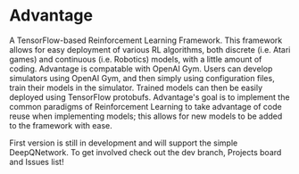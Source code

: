 # Advantage
A TensorFlow-based Reinforcement Learning Framework. This framework allows for easy deployment of various RL algorithms, both discrete (i.e. Atari games) and continuous (i.e. Robotics) models, with a little amount of coding. Advantage is compatable with OpenAI Gym. Users can develop simulators using OpenAI Gym, and then simply using configuration files, train their models in the simulator. Trained models can then be easily deployed using TensorFlow protobufs. Advantage's goal is to implement the common paradigms of Reinforcement Learning to take advantage of code reuse when implementing models; this allows for new models to be added to the framework with ease.

First version is still in development and will support the simple DeepQNetwork. To get involved check out the dev branch, Projects board and Issues list!
